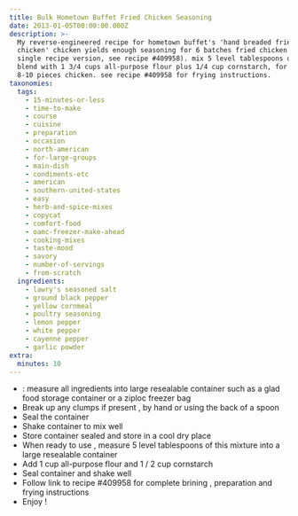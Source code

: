 ```yaml
---
title: Bulk Hometown Buffet Fried Chicken Seasoning
date: 2013-01-05T00:00:00.000Z
description: >-
  My reverse-engineered recipe for hometown buffet's 'hand breaded fried
  chicken' chicken yields enough seasoning for 6 batches fried chicken (for the
  single recipe version, see recipe #409958). mix 5 level tablespoons of this
  blend with 1 3/4 cups all-purpose flour plus 1/4 cup cornstarch, for frying
  8-10 pieces chicken. see recipe #409958 for frying instructions.
taxonomies:
  tags:
    - 15-minutes-or-less
    - time-to-make
    - course
    - cuisine
    - preparation
    - occasion
    - north-american
    - for-large-groups
    - main-dish
    - condiments-etc
    - american
    - southern-united-states
    - easy
    - herb-and-spice-mixes
    - copycat
    - comfort-food
    - oamc-freezer-make-ahead
    - cooking-mixes
    - taste-mood
    - savory
    - number-of-servings
    - from-scratch
  ingredients:
    - lawry's seasoned salt
    - ground black pepper
    - yellow cornmeal
    - poultry seasoning
    - lemon pepper
    - white pepper
    - cayenne pepper
    - garlic powder
extra:
  minutes: 10
---
```

 - : measure all ingredients into large resealable container such as a glad food storage container or a ziploc freezer bag
 - Break up any clumps if present , by hand or using the back of a spoon
 - Seal the container
 - Shake container to mix well
 - Store container sealed and store in a cool dry place
 - When ready to use , measure 5 level tablespoons of this mixture into a large resealable container
 - Add 1 cup all-purpose flour and 1 / 2 cup cornstarch
 - Seal container and shake well
 - Follow link to recipe #409958 for complete brining , preparation and frying instructions
 - Enjoy !
